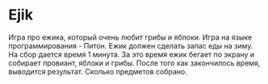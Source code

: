 # Ejik
Игра про ежика, который очень любит грибы и яблоки.
Игра на языке программирования - Питон.
Ежик должен сделать запас еды на зиму. 
На сбор дается время 1 минута.
За это время ежик бегает по экрану и собирает провиант, яблоки и грибы.
После того как закончилось время, выводится результат. Сколько предметов собрано.
